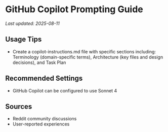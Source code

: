 # GitHub Copilot Prompting Guide

*Last updated: 2025-08-11*

## Usage Tips

- Create a copilot-instructions.md file with specific sections including: Terminology (domain-specific terms), Architecture (key files and design decisions), and Task Plan

## Recommended Settings

- GitHub Copilot can be configured to use Sonnet 4

## Sources

- Reddit community discussions
- User-reported experiences
